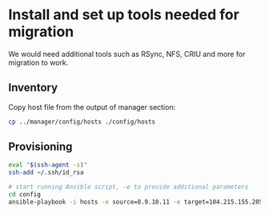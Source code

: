 # Install and set up tools needed for migration

We would need additional tools such as RSync, NFS, CRIU and more for migration to work.

## Inventory

Copy host file from the output of manager section:

```sh
cp ../manager/config/hosts ./config/hosts
```

## Provisioning

```sh
eval "$(ssh-agent -s)"
ssh-add ~/.ssh/id_rsa

# start running Ansible script, -e to provide additional parameters
cd config
ansible-playbook -i hosts -e source=8.9.10.11 -e target=104.215.155.205 playbook.yaml
```

